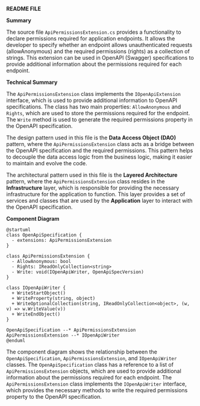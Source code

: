 **README FILE**

**Summary**

The source file `ApiPermissionsExtension.cs` provides a functionality to declare permissions required for application endpoints. It allows the developer to specify whether an endpoint allows unauthenticated requests (allowAnonymous) and the required permissions (rights) as a collection of strings. This extension can be used in OpenAPI (Swagger) specifications to provide additional information about the permissions required for each endpoint.

**Technical Summary**

The `ApiPermissionsExtension` class implements the `IOpenApiExtension` interface, which is used to provide additional information to OpenAPI specifications. The class has two main properties: `AllowAnonymous` and `Rights`, which are used to store the permissions required for the endpoint. The `Write` method is used to generate the required permissions property in the OpenAPI specification.

The design pattern used in this file is the **Data Access Object (DAO)** pattern, where the `ApiPermissionsExtension` class acts as a bridge between the OpenAPI specification and the required permissions. This pattern helps to decouple the data access logic from the business logic, making it easier to maintain and evolve the code.

The architectural pattern used in this file is the **Layered Architecture** pattern, where the `ApiPermissionsExtension` class resides in the **Infrastructure** layer, which is responsible for providing the necessary infrastructure for the application to function. This layer provides a set of services and classes that are used by the **Application** layer to interact with the OpenAPI specification.

**Component Diagram**

```plantuml
@startuml
class OpenApiSpecification {
  - extensions: ApiPermissionsExtension
}

class ApiPermissionsExtension {
  - AllowAnonymous: bool
  - Rights: IReadOnlyCollection<string>
  - Write: void(IOpenApiWriter, OpenApiSpecVersion)
}

class IOpenApiWriter {
  + WriteStartObject()
  + WriteProperty(string, object)
  + WriteOptionalCollection(string, IReadOnlyCollection<object>, (w, v) => w.WriteValue(v))
  + WriteEndObject()
}

OpenApiSpecification --* ApiPermissionsExtension
ApiPermissionsExtension --* IOpenApiWriter
@enduml
```

The component diagram shows the relationship between the `OpenApiSpecification`, `ApiPermissionsExtension`, and `IOpenApiWriter` classes. The `OpenApiSpecification` class has a reference to a list of `ApiPermissionsExtension` objects, which are used to provide additional information about the permissions required for each endpoint. The `ApiPermissionsExtension` class implements the `IOpenApiWriter` interface, which provides the necessary methods to write the required permissions property to the OpenAPI specification.